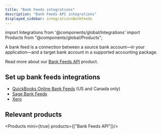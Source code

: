```yaml
---
title: "Bank Feeds integrations"
description: "Bank Feeds API integrations"
displayed_sidebar: integrationsBankFeeds
---
```


import Integrations from '@components/global/Integrations'
import Products from "@components/global/Products";

A bank feed is a connection between a source bank account—in your application—and a target bank account in a supported accounting package.

Read more about our [Bank Feeds API](/bank-feeds/overview) product.

## Set up bank feeds integrations

- [QuickBooks Online Bank Feeds](/integrations/bank-feeds/qbo-bank-feeds/) (US and Canada only)
- [Sage Bank Feeds](/integrations/bank-feeds/sage-bank-feeds/)
- [Xero](/integrations/bank-feeds/xero-bank-feeds/)

## Relevant products

<Products mini={true} products={["Bank Feeds API"]}/>
